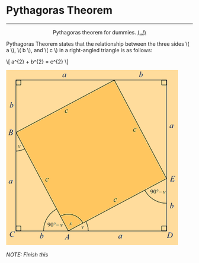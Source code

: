 # Pythagoras Theorem

---

<center>
<p>Pythagoras theorem for dummies. <a href="../../Home.html">(../)</a></p>
</center>

Pythagoras Theorem states that the relationship between the three sides \\( a \\), \\( b \\), and \\( c \\) in a right-angled triangle is as follows:

\\[ a^{2} + b^{2} = c^{2} \\]

![Geometric representation of Pythagoras Theorem](../../../imgs/notes/proofs/pythagoras.png "Geometric representation of Pythagoras Theorem")

_NOTE: Finish this_

